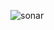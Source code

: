 ![sonar](https://github.com/samsorrahman/Jenkins-SonarQube-Docker/assets/112087807/6bc73c73-2d47-43ca-ab4f-6807167363e3)
